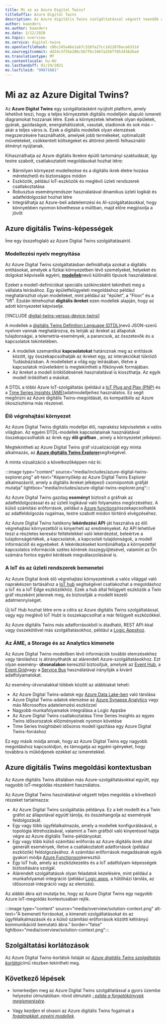 ```yaml
---
title: Mi az az Azure Digital Twins?
titleSuffix: Azure Digital Twins
description: Az Azure digitális Twins szolgáltatással végzett teendők áttekintése.
author: baanders
ms.author: baanders
ms.date: 3/12/2020
ms.topic: overview
ms.service: digital-twins
ms.openlocfilehash: c0bc245a4be1ab7c326fa27cc1422878aca6331d
ms.sourcegitcommit: dd24c3f35e286c5b7f6c3467a256ff85343826ad
ms.translationtype: MT
ms.contentlocale: hu-HU
ms.lasthandoff: 01/29/2021
ms.locfileid: "99071681"
---
```

# <a name="what-is-azure-digital-twins"></a>Mi az az Azure Digital Twins?

Az **Azure Digital Twins** egy szolgáltatásként nyújtott platform, amely lehetővé teszi, hogy a teljes környezetek digitális modelljein alapuló ismereti diagramokat hozzanak létre. Ezek a környezetek lehetnek olyan épületek, gyárak, gazdaságok, energiahálózatok, vasutak, stadionok és sok más – akár a teljes város is. Ezek a digitális modellek olyan elemzések megszerzésére használhatók, amelyek jobb termékeket, optimalizált műveleteket, csökkentett költségeket és áttörést jelentő felhasználói élményt nyújtanak.

Kihasználhatja az Azure digitális Ikrekre épülő tartományi szaktudását, így testre szabott, csatlakoztatott megoldásokat hozhat létre:
* Bármilyen környezet modellezése és a digitális ikrek életre hozása méretezhető és biztonságos módon
* Eszközök, például IoT-eszközök és meglévő üzleti rendszerek csatlakoztatása
* Robusztus eseményrendszer használatával dinamikus üzleti logikát és adatfeldolgozást hozhat létre
* Integrálhatja az Azure-beli adatelemzési és AI-szolgáltatásokkal, hogy könnyebben nyomon követhesse a múltban, majd előre megjósolja a jövőt

## <a name="azure-digital-twins-capabilities"></a>Azure digitális Twins-képességek

Íme egy összefoglaló az Azure Digital Twins szolgáltatásairól.

### <a name="open-modeling-language"></a>Modellezési nyelv megnyitása

Az Azure Digital Twins szolgáltatásban definiálhatja azokat a digitális entitásokat, amelyek a fizikai környezetben lévő személyeket, helyeket és dolgokat képviselik egyéni, [**modellek**](concepts-models.md)nevű különálló típusok használatával. 

Ezeket a modell-definíciókat speciális szókincsként tekintheti meg a vállalata leírásához. Egy épületfelügyeleti megoldáshoz például meghatározhat olyan modelleket, mint például az "épület", a "Floor" és a "lift". Ezután létrehozhat **digitális ikreket** ezen modellek alapján, hogy az adott környezetet képviselje.

[!INCLUDE [digital-twins-versus-device-twins](../../includes/digital-twins-versus-device-twins.md)]

A modellek a [digitális Twins Definition Language (DTDL)](https://github.com/Azure/opendigitaltwins-dtdl/blob/master/DTDL/v2/dtdlv2.md)nevű JSON-szerű nyelven vannak meghatározva, és leírják az ikreket az állapotuk tulajdonságai, a telemetria-események, a parancsok, az összetevők és a kapcsolatok tekintetében.
* A modellek szemantikai **kapcsolatokat** határoznak meg az entitások között, így összekapcsolhatják az ikreket egy, az interakciókat tükröző Tudásbázisban. A modelleket a világ egy leírásában, illetve a kapcsolatok műveletként is megtekintheti a főkönyvek formájában.
* Az ikreket a modell öröklődésének használatával is kioszthatja. Az egyik modell örökölheti a másikat.

A DTDL a többi Azure IoT-szolgáltatás (például a [IoT Plug and Play (PNP)](../iot-pnp/overview-iot-plug-and-play.md) és a [Time Series Insights (ÁME)](../time-series-insights/overview-what-is-tsi.md)adatmodelljeihez használatos. Ez segít megőrizni az Azure digitális Twins-megoldását, és kompatibilis az Azure ökoszisztéma más részeivel.

### <a name="live-execution-environment"></a>Élő végrehajtási környezet

Az Azure Digital Twins digitális modelljei élő, naprakész képviseletek a valós világban. Az egyéni DTDL-modellek kapcsolatainak használatával összekapcsolhatók az ikrek egy **élő gráfban** , amely a környezetet jelképezi.

Megtekintheti az Azure Digital Twins gráf vizualizációját egy minta alkalmazás, az [**Azure digitális Twins Explorer**](/samples/azure-samples/digital-twins-explorer/digital-twins-explorer/)segítségével.

A minta vizualizáció a következőképpen néz ki:

:::image type="content" source="media/includes/azure-digital-twins-explorer.png" alt-text="Képernyőkép az Azure Digital Twins Explorer alkalmazásról, amely a digitális ikreket jelképező csomópontok gráfját mutatja" lightbox="media/includes/azure-digital-twins-explorer.png":::

Az Azure Digital Twins gazdag **eseményt** biztosít a gráfnak az adatfeldolgozással és az üzleti logikával való folyamatos megőrzéséhez. A külső számítási erőforrások, például a [Azure functions](../azure-functions/functions-overview.md)összekapcsolhatók az adatfeldolgozás rugalmas, testre szabott módon történő elvégzéséhez.

Az Azure Digital Twins hatékony **lekérdezési API**-ját használva az élő végrehajtási környezetből is kinyerheti az eredményeket. Az API lehetővé teszi a részletes keresési feltételekkel való lekérdezést, beleértve a tulajdonságértékek, a kapcsolatok, a kapcsolati tulajdonságok, a modell információit és egyebeket. A lekérdezéseket kombinálhatja a környezettel kapcsolatos információk széles körének összegyűjtésével, valamint az Ön számára fontos egyéni kérdések megválaszolásával is.

### <a name="input-from-iot-and-business-systems"></a>A IoT és az üzleti rendszerek bemenetei

Az Azure Digital ikrek élő végrehajtási környezetének a valós világgal való naprakészen tartásához a [IoT hub](../iot-hub/about-iot-hub.md) segítségével csatlakozhat a megoldáshoz a IoT és a IoT Edge eszközökhöz. Ezek a hub által felügyelt eszközök a Twin gráf részeként jelennek meg, és biztosítják a modellt kezelő adatmennyiséget.

Új IoT Hub hozhat létre erre a célra az Azure digitális Twins szolgáltatással, vagy egy meglévő IoT Hubt is összekapcsolhat a már felügyelt eszközökkel.

Az Azure digitális Twins más adatforrásokból is átadható, REST API-kkal vagy összekötővel más szolgáltatásokhoz, például a [Logic Appshoz](../logic-apps/logic-apps-overview.md).

### <a name="output-to-tsi-storage-and-analytics"></a>Az ÁME, a Storage és az Analytics kimenete

Az Azure Digital Twins-modellben lévő információk további elemzésekhez vagy tároláshoz is átirányíthatók az alárendelt Azure-szolgáltatásokhoz. Ezt olyan esemény- **útvonalakon** keresztül biztosítjuk, amelyek az [Event Hub](../event-hubs/event-hubs-about.md), a [Event Grid](../event-grid/overview.md)vagy a [Service Bus](../service-bus-messaging/service-bus-messaging-overview.md) használatával irányítják a kívánt adatfolyamatokat.

Az esemény-útvonalakkal többek között az alábbiakat teheti:
* Az Azure Digital Twins-adatok egy [Azure Data Lake-ben](../storage/blobs/data-lake-storage-introduction.md) való tárolása
* Azure Digital Twins-adatok elemzése az [Azure Synapse Analytics](../synapse-analytics/sql-data-warehouse/sql-data-warehouse-overview-what-is.md) vagy más Microsoftos adatelemzési eszközzel
* Nagyobb munkafolyamatok integrálása a Logic Appsbe
* Az Azure Digital Twins csatlakoztatása Time Series Insights az egyes Twins idősorozatok előzményeinek nyomon követése
* Time Series Insightsbeli idősoros modell igazítása egy Azure Digital Twins-forráshoz

Ez egy másik módja annak, hogy az Azure Digital Twins egy nagyobb megoldáshoz kapcsolódjon, és támogatja az egyéni igényeket, hogy továbbra is működjenek ezekkel az ismeretekkel.

## <a name="azure-digital-twins-in-a-solution-context"></a>Azure digitális Twins megoldási kontextusban

Az Azure digitális Twins általában más Azure-szolgáltatásokkal együtt, egy nagyobb IoT-megoldás részeként használatos. 

Az Azure Digital Twins használatával végzett teljes megoldás a következő részeket tartalmazza:
* Az Azure Digital Twins szolgáltatás példánya. Ez a két modellt és a Twin gráfot az állapotával együtt tárolja, és összehangolja az események feldolgozását.
* Egy vagy több ügyfélalkalmazás, amely a modellek konfigurálásával, a topológia létrehozásával, valamint a Twin gráfból való kinyeréssel hajtja végre az Azure digitális Twins-példányokat.
* Egy vagy több külső számítási erőforrás az Azure digitális ikrek által generált események, illetve a csatlakoztatott adatforrások (például eszközök) feldolgozásához. A számítási erőforrások megadásának egyik gyakori módja [Azure Functionson](../azure-functions/functions-overview.md)keresztül.
* Egy IoT hub, amely az eszközkezelés és a IoT adatfolyam-képességek biztosítására szolgál.
* Alárendelt szolgáltatások olyan feladatok kezelésére, mint például a munkafolyamat-integráció (például [Logic apps](../logic-apps/logic-apps-overview.md), a hűtőházi tárolás, az idősorozat-integráció vagy az elemzés).

Az alábbi ábra azt mutatja be, hogy az Azure Digital Twins egy nagyobb Azure IoT-megoldás kontextusában rejlik.

:::image type="content" source="media/overview/solution-context.png" alt-text="A bemeneti forrásokat, a kimeneti szolgáltatásokat és az ügyfélalkalmazások és a külső számítási erőforrások közötti kétirányú kommunikációt bemutató ábra." border="false" lightbox="media/overview/solution-context.png":::

## <a name="service-limits"></a>Szolgáltatási korlátozások

Az Azure Digital Twins-korlátok listáját az [*Azure digitális Twins szolgáltatás korlátai*](reference-service-limits.md)című részben tekintheti meg.

## <a name="next-steps"></a>Következő lépések

* Ismerkedjen meg az Azure Digital Twins szolgáltatással a gyors üzembe helyezési útmutatóban: rövid útmutató [*: példa a forgatókönyvek megismerésére*](quickstart-adt-explorer.md).

* Vagy kezdjen el olvasni az Azure digitális Twins fogalmait a [*fogalmakkal: egyéni modellek*](concepts-models.md).